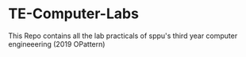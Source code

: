 # TE-Computer-Labs
This Repo contains all the lab practicals of sppu's third year computer engineeering (2019 OPattern)
